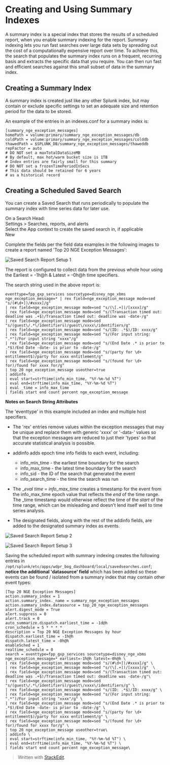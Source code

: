 # Creating and Using Summary Indexes

A summary index is a special index that stores the results of a scheduled report, when you enable summary indexing for the report. Summary indexing lets you run fast searches over large data sets by spreading out the cost of a computationally expensive report over time. To achieve this, the search that populates the summary index runs on a frequent, recurring basis and extracts the specific data that you require. You can then run fast and efficient searches against this small subset of data in the summary index.

## Creating a Summary Index  

A summary index is created just like any other Splunk index, but may contain or exclude specific settings to set an adequate size and retention period for the data to be stored.  

An example of the entries in an indexes.conf for a summary index is:

```
[summary_nge_exception_messages]
homePath = volume:primary/summary_nge_exception_messages/db
coldPath = volume:primary/summary_nge_exception_messages/colddb
thawedPath = $SPLUNK_DB/summary_nge_exception_messages/thaweddb
repFactor = auto
# DO NOT set a maxTotalDataSizeMB
# By default, max hot/warm bucket size is 1TB
# Index entries are fairly small for this summary
# DO NOT set a frozenTimePeriodInSecs
# This data should be retained for 6 years
# as a historical record
```

## Creating a Scheduled Saved Search  

You can create a Saved Search that runs periodically to populate the summary index with time series data for later use. 

On a Search Head:  
Settings > Searches, reports, and alerts  
Select the App context to create the saved search in, if applicable  
New  

Complete the fields per the field data examples in the following images to create a report named 'Top 20 NGE Exception Messages':  

![Saved Search Report Setup 1](/images/saved_search_settings_1.png)  

The report is configured to collect data from the previous whole hour using the Earliest = -1h@h & Latest = -0h@h time specifiers.  

The search string used in the above report is:  
```
eventtype=fpp_gxp_services sourcetype=disney_nge_xbms nge_exception_message=* | rex field=nge_exception_message mode=sed "s/(#\d+])/#xxxx]/g" 
| rex field=nge_exception_message mode=sed "s/(\[.+])/[xxxx]/g"  
| rex field=nge_exception_message mode=sed "s/(Transaction timed out: deadline was .+$)/Transaction timed out: deadline was -date-/g"
| rex field=nge_exception_message mode=sed "s/(guest\/.*\/identifiers)/guest\/xxxx\/identifiers/g" 
| rex field=nge_exception_message mode=sed "s/(ID: .*$)/ID: xxxx/g" 
| rex field=nge_exception_message mode=sed "s/(For input string: ".*")/For input string "xxxx"/g" 
| rex field=nge_exception_message mode=sed "s/(End Date .* is prior to .*$)/End Date -date- is prior to -date-/g" 
| rex field=nge_exception_message mode=sed "s/(party for \d+ entitlement$)/party for xxxx entitlement/g" 
| rex field=nge_exception_message mode=sed "s/(found for \d+ for)/found for xxxx for/g" 
| top 20 nge_exception_message useother=true
| addinfo 
| eval start=strftime(info_min_time, "%Y-%m-%d %T") 
| eval end=strftime(info_max_time, "%Y-%m-%d %T") 
| eval _time = info_max_time
| fields start end count percent nge_exception_message 
```

__Notes on Search String Attributes__

The 'eventtype' in this example included an index and multiple host specifiers.  

* The 'rex' entries remove values within the exception messages that may be unique and replace them with generic 'xxxx' or '-data-' values so that the exception messages are reduced to just their 'types' so that accurate statistical analysis is possible.

* addinfo adds epoch time info fields to each event, including:  

	* info_min_time - the earliest time boundary for the search 
	* info_max_time  - the latest time boundary for the search
	* info_sid - the ID of the search that generated the event
	* info_search_time - the time the search was run

* The __eval _time = info_max_time__ creates a timestamp for the event from the info_max_time epoch value that reflects the *end* of the time range. The _time timestamp would otherwise reflect the time of the *start* of the time range, which can be misleading and doesn't lend itself well to time series analysis.  

* The designated fields, along with the rest of the addinfo fields, are added to the designated summary index as events.


![Saved Search Report Setup 2](/images/saved_search_settings_2.png)  

![Saved Search Report Setup 3](/images/saved_search_settings_3.png)  



Saving the scheduled report with summary indexing creates the following entries in ```/opt/splunk/etc/apps/wdpr_bog_dashboard/local/savedsearches.conf```; __notice the additional 'datasource' field__ which has been added so these events can be found / isolated from a summary index that may contain other event types:

```
[Top 20 NGE Exception Messages]
action.summary_index = 1
action.summary_index._name = summary_nge_exception_messages
action.summary_index.datasource = top_20_nge_exception_messages
alert.digest_mode = True
alert.suppress = 0
alert.track = 0
auto_summarize.dispatch.earliest_time = -1d@h
cron_schedule = 5 * * * *
description = Top 20 NGE Exception Messages by hour
dispatch.earliest_time = -1h@h
dispatch.latest_time = -0h@h
enableSched = 1
realtime_schedule = 0
search = eventtype=fpp_gxp_services sourcetype=disney_nge_xbms nge_exception_message=* earliest=-1h@h latest=-0h@h \
| rex field=nge_exception_message mode=sed "s/(#\d+])/#xxxx]/g" \
| rex field=nge_exception_message mode=sed "s/(\[.+])/[xxxx]/g"  \
| rex field=nge_exception_message mode=sed "s/(Transaction timed out: deadline was .+$)/Transaction timed out: deadline was -date-/g"\
| rex field=nge_exception_message mode=sed "s/(guest\/.*\/identifiers)/guest\/xxxx\/identifiers/g" \
| rex field=nge_exception_message mode=sed "s/(ID: .*$)/ID: xxxx/g" \
| rex field=nge_exception_message mode=sed "s/(For input string: ".*")/For input string "xxxx"/g" \
| rex field=nge_exception_message mode=sed "s/(End Date .* is prior to .*$)/End Date -date- is prior to -date-/g" \
| rex field=nge_exception_message mode=sed "s/(party for \d+ entitlement$)/party for xxxx entitlement/g" \
| rex field=nge_exception_message mode=sed "s/(found for \d+ for)/found for xxxx for/g" \
| top 20 nge_exception_message useother=true\
| addinfo \
| eval start=strftime(info_min_time, "%Y-%m-%d %T") \
| eval end=strftime(info_max_time, "%Y-%m-%d %T") \
| fields start end count percent nge_exception_message\
```



> Written with [StackEdit](https://stackedit.io/).